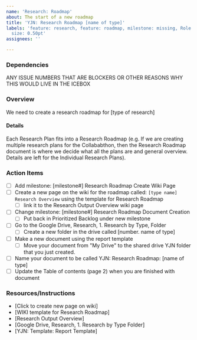 ```yaml
---
name: 'Research: Roadmap'
about: The start of a new roadmap
title: 'YJN: Research Roadmap [name of type]'
labels: 'feature: research, feature: roadmap, milestone: missing, Role: UI/UX research,
  size: 0.50pt'
assignees: ''

---
```


### Dependencies
ANY ISSUE NUMBERS THAT ARE BLOCKERS OR OTHER REASONS WHY THIS WOULD LIVE IN THE ICEBOX

### Overview
We need to create a research roadmap for [type of research]

#### Details
Each Research Plan fits into a Research Roadmap (e.g. If we are creating multiple research plans for the Collababthon, then the Research Roadmap document is where we decide what all the plans are and general overview.  Details are left for the Individual Research Plans).

### Action Items
- [ ] Add milestone: [milestone#] Research Roadmap Create Wiki Page
- [ ] Create a new page on the wiki for the roadmap called: `[type name] Research Overview` using the template for Research Roadmap
  - [ ] link it to the Research Output Overview wiki page
- [ ] Change milestone: [milestone#] Research Roadmap Document Creation
  - [ ] Put back in Prioritized Backlog under new milestone
- [ ] Go to the Google Drive, Research, 1. Research by Type, Folder
   - [ ] Create a new folder in the drive called [number. name of type]
- [ ] Make a new document using the report template 
  - [ ] Move your document from "My Drive" to the shared drive YJN folder that you just created.
- [ ] Name your document to be called YJN: Research Roadmap: [name of type] 
- [ ] Update the Table of contents (page 2) when you are finished with document

### Resources/Instructions
- [Click to create new page on wiki]
- [WIKI template for Research Roadmap]
- [Research Output Overview]
- [Google Drive, Research, 1. Research by Type Folder]
- [YJN: Template: Report Template]
